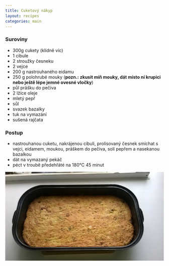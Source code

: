 ```yaml
---
title: Cuketový nákyp
layout: recipes
categories: main
---
```


### Suroviny
- 300g cukety (klidně víc)
- 1 cibule
- 2 stroužky česneku
- 2 vejce
- 200 g nastrouhaného eidamu
- 250 g polohrubé mouky (**pozn.: zkusit míň mouky, dát místo ní krupici nebo ještě lépe jemné ovesné vločky**)
- půl prášku do pečiva
- 2 lžíce oleje
- mletý pepř
- sůl
- svazek bazalky
- tuk na vymazání
- sušená rajčata

### Postup
- nastrouhanou cuketu, nakrájenou cibuli, prolisovaný česnek smíchat s vejci, eidamem, moukou, práškem do pečiva, solí pepřem a nasekanou bazalkou
- dát na vymazaný pekáč
- péct v troubě předehřáté na 180°C 45 minut

![Upečeno](/fotky/cuketovy-nakyp-1.jpg)
